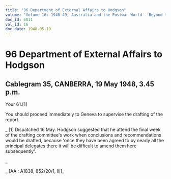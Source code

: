 ```yaml
---
title: "96 Department of External Affairs to Hodgson"
volume: "Volume 16: 1948-49, Australia and the Postwar World - Beyond the Region"
doc_id: 6811
vol_id: 16
doc_date: 1948-05-19
---
```


# 96 Department of External Affairs to Hodgson

## Cablegram 35, CANBERRA, 19 May 1948, 3.45 p.m.

Your 61.[1]

You should proceed immediately to Geneva to supervise the drafting of the report.

_ [1] Dispatched 16 May. Hodgson suggested that he attend the final week of the drafting committee's work when conclusions and recommendations would be drafted, because 'once they have been agreed to by nearly all the principal delegates there it will be difficult to amend them here subsequently'.

_

_ [AA : A1838, 852/20/1, III]_

